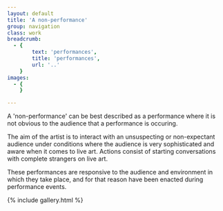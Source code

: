 ```yaml
---
layout: default
title: 'A non-performance'
group: navigation
class: work
breadcrumb:
  - {
  		text: 'performances',
  		title: 'performances',
  		url: '..'
	}
images:
  - {
	}

---
```


A 'non-performance' can be best described as a performance where it is not obvious to the audience that a performance is occuring.

The aim of the artist is to interact with an unsuspecting or non-expectant audience under conditions where the audience is very sophisticated and aware when it comes to live art. Actions consist of starting conversations with complete strangers on live art.

These performances are responsive to the audience and environment in which they take place, and for that reason have been enacted during performance events.

{% include gallery.html %}
